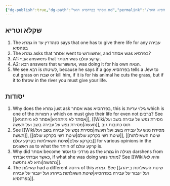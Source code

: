 ```yaml
---
{"dg-publish":true,"dg-path":"אסתר בפרהסיא הואי.md","permalink":"/אסתר בפרהסיא הואי/","tags":["שקלא_וטריא","#בבלי/נזיקין/סנהדרין/עד","#שיעור/ר_שולמן/2025/fall"]}
---
```


## שקלא וטריא

1. The גמרא in סנהדרין עד says that one has to give there life for any עבירה בפהסיא
2. The גמרא asks that אסתר went to אחשוורוש, and אסתר was בפרסיא?
3. A1: אביי answers that אסתר was קרקע עולם.
4. A2: רבא answers that אחשוורוש, was doing it for his own הנאה.
5. We see רבא is לשיטתו, because he says if a goy בפרהסיא tells a Jew to cut grass on שבת or kill him, if it is for his animal he cuts the grass, but if it to throw in the river you must give your life.
## יסודות

1. Why does the גמרא just ask אסתר was בפרהסיא, this is גילוי עריות  which is one of the ג חמורות which on must give their life for even not ברבים? See [[אסתר לא מיתהניא\|אסתר לא מיתהניא]], [[Wiki/מסירת נפש על עבירה בשב ועל תעשה\|מסירת נפש על עבירה בשב ועל תעשה]], תוס  כתובות ג:ב 
2. See [[Wiki/מסירת נפש על עבירה בשב ועל תעשה\|מסירת נפש על עבירה בשב ועל תעשה]], [[שיטת רשי בקרקע עולם\|שיטת רשי בקרקע עולם]], [[שיטת השאילתות בקרקע עולם\|שיטת השאילתות בקרקע עולם]] for various opinions in the ראשונים as to what the היתר of קרקע עולם is.
3. Why did אסתר become אסור to מרדכי as the גמרא in מגילה darshens from כאשר אבדתי אבדתי, if what she was doing was מותר? See [[Wiki/והיא לא נתפשה\|והיא לא נתפשה]].
4. The שאילות had a different גירסה of this גמרא. See [[שיטת השאלתות בייהרג ועל יעבור על עבירה בפרהסיא\|שיטת השאלתות בייהרג ועל יעבור על עבירה בפרהסיא]].